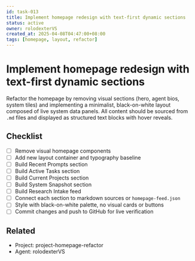 ```yaml
---
id: task-013
title: Implement homepage redesign with text-first dynamic sections
status: active
owner: rolodexterVS
created_at: 2025-04-08T04:47:00+08:00
tags: [homepage, layout, refactor]
---
```


# Implement homepage redesign with text-first dynamic sections

Refactor the homepage by removing visual sections (hero, agent bios, system tiles) and implementing a minimalist, black-on-white layout composed of live system data panels. All content should be sourced from `.md` files and displayed as structured text blocks with hover reveals.

## Checklist

- [ ] Remove visual homepage components
- [ ] Add new layout container and typography baseline
- [ ] Build Recent Prompts section
- [ ] Build Active Tasks section
- [ ] Build Current Projects section
- [ ] Build System Snapshot section
- [ ] Build Research Intake feed
- [ ] Connect each section to markdown sources or `homepage-feed.json`
- [ ] Style with black-on-white palette, no visual cards or buttons
- [ ] Commit changes and push to GitHub for live verification

## Related

- Project: project-homepage-refactor
- Agent: rolodexterVS
